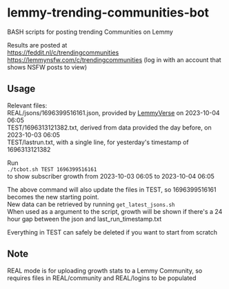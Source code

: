 # lemmy-trending-communities-bot
BASH scripts for posting trending Communities on Lemmy

Results are posted at  
https://feddit.nl/c/trendingcommunities  
https://lemmynsfw.com/c/trendingcommunities (log in with an account that shows NSFW posts to view)  

## Usage  
Relevant files:  
REAL/jsons/1696399516161.json, provided by [LemmyVerse](https://lemmyverse.net) on 2023-10-04 06:05  
TEST/1696313121382.txt, derived from data provided the day before, on 2023-10-03 06:05  
TEST/lastrun.txt, with a single line, for yesterday's timestamp of 1696313121382  

Run  
`./tcbot.sh TEST 1696399516161`  
to show subscriber growth from 2023-10-03 06:05 to 2023-10-04 06:05  

The above command will also update the files in TEST, so 1696399516161 becomes the new starting point.  
New data can be retrieved by running `get_latest_jsons.sh`  
When used as a argument to the script, growth will be shown if there's a 24 hour gap between the json and last_run_timestamp.txt  

Everything in TEST can safely be deleted if you want to start from scratch  

## Note

REAL mode is for uploading growth stats to a Lemmy Community, so requires files in REAL/community and REAL/logins
to be populated
